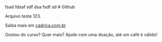 fsad fdsaf sdf dsa fsdf sd # Github

Arquivo teste 123. 

Saiba mais em [cadrica.com.br](www.cadrica.com.br)

Gostou do curso? Quer mais? Ajude com uma doação, até um café é válido!
